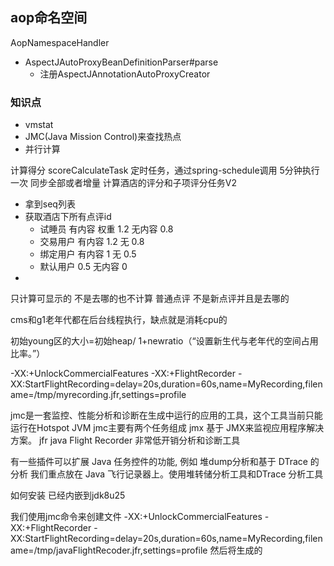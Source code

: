 ## aop命名空间
AopNamespaceHandler
* AspectJAutoProxyBeanDefinitionParser#parse
  - 注册AspectJAnnotationAutoProxyCreator


### 知识点
  - vmstat
  - JMC(Java Mission Control)来查找热点
  - 并行计算

计算得分
scoreCalculateTask 定时任务，通过spring-schedule调用 5分钟执行一次
同步全部或者增量
计算酒店的评分和子项评分任务V2
  - 拿到seq列表
  - 获取酒店下所有点评id
    - 试睡员 有内容 权重 1.2 无内容 0.8
    - 交易用户 有内容 1.2  无 0.8
    - 绑定用户 有内容 1  无 0.5
    - 默认用户 0.5 无内容 0
  -
  只计算可显示的
  不是去哪的也不计算
  普通点评
    不是新点评并且是去哪的


cms和g1老年代都在后台线程执行，缺点就是消耗cpu的

初始young区的大小=初始heap/ 1+newratio（“设置新生代与老年代的空间占用比率。”）



-XX:+UnlockCommercialFeatures -XX:+FlightRecorder -XX:StartFlightRecording=delay=20s,duration=60s,name=MyRecording,filename=/tmp/myrecording.jfr,settings=profile

jmc是一套监控、性能分析和诊断在生成中运行的应用的工具，这个工具当前只能运行在Hotspot JVM
jmc主要有两个任务组成
  jmx 基于 JMX来监视应用程序解决方案。
  jfr java Flight Recorder 非常低开销分析和诊断工具

有一些插件可以扩展 Java 任务控件的功能, 例如 堆dump分析和基于 DTrace 的分析
我们重点放在 Java 飞行记录器上。使用堆转储分析工具和DTrace 分析工具

如何安装
已经内嵌到jdk8u25

我们使用jmc命令来创建文件
-XX:+UnlockCommercialFeatures -XX:+FlightRecorder -
XX:StartFlightRecording=delay=20s,duration=60s,name=MyRecording,filename=/tmp/javaFlightRecoder.jfr,settings=profile
然后将生成的
